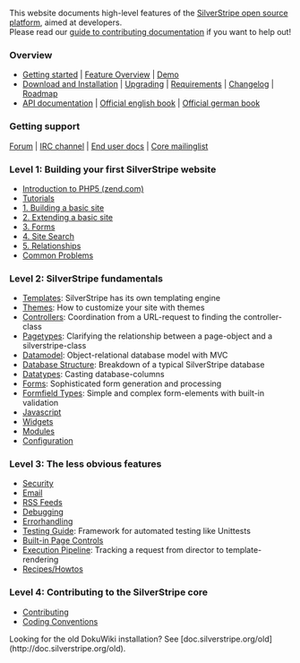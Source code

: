 This website documents high-level features of the [SilverStripe open source platform](http://www.silverstripe.org), aimed
at developers.  
Please read our [guide to contributing documentation](misc/contributing#writing-documentation) if you want to help out!

### Overview

 * [Getting started](http://silverstripe.org/getting-started/) | [Feature Overview](http://silverstripe.org/introduction/) | [Demo](http://demo.silverstripe.org/)
 * [Download and Installation](installation/) | [Upgrading](/installation/upgrading) | [Requirements](/installation/server-requirements) | [Changelog](http://open.silverstripe.org/wiki/ChangeLog) | [Roadmap](http://open.silverstripe.com/roadmap)  
 * [API documentation](http://api.silverstripe.org/current) | [Official english book](http://www.silverstripe.org/silverstripe-book) | [Official german book](http://www.silverstripe.org/das-silverstripe-buch)  


###  Getting support

[Forum](http://www.silverstripe.org/forums/) | [IRC channel](http://silverstripe.org/irc) | [End user docs](http://userhelp.silverstripe.com) | [Core mailinglist](https://groups.google.com/forum/#!forum/silverstripe-dev)


### Level 1: Building your first SilverStripe website

 * [Introduction to PHP5 (zend.com)](http://devzone.zend.com/node/view/id/627)
 *  [Tutorials](tutorials)
   * [1. Building a basic site](tutorials/1-building-a-basic-site)
   * [2. Extending a basic site](tutorials/2-extending-a-basic-site)
   * [3. Forms](tutorials/3-forms)
   * [4. Site Search](tutorials/4-site-search)
   * [5. Relationships](tutorials/5-dataobject-relationship-management)
 * [Common Problems](installation/common-problems)

### Level 2: SilverStripe fundamentals

*  [Templates](topics/templates): SilverStripe has its own templating engine
*  [Themes](topics/themes): How to customize your site with themes
*  [Controllers](topics/controller): Coordination from a URL-request to finding the controller-class
*  [Pagetypes](topics/page-types): Clarifying the relationship between a page-object and a silverstripe-class
*  [Datamodel](topics/datamodel): Object-relational database model with MVC
*  [Database Structure](reference/database-structure): Breakdown of a typical SilverStripe database
*  [Datatypes](topics/data-types): Casting database-columns
*  [Forms](topics/forms): Sophisticated form generation and processing
*  [Formfield Types](reference/form-field-types): Simple and complex form-elements with built-in validation
*  [Javascript](topics/javascript)
*  [Widgets](topics/widgets)
*  [Modules](topics/modules)
*  [Configuration](topics/configuration)

### Level 3: The less obvious features

*  [Security](topics/security)
*  [Email](topics/email)
*  [RSS Feeds](reference/rssfeed)
*  [Debugging](topics/debugging)
*  [Errorhandling](topics/error-handling)
*  [Testing Guide](topics/testing/): Framework for automated testing like Unittests
*  [Built-in Page Controls](reference/built-in-page-controls)
*  [Execution Pipeline](reference/execution-pipeline): Tracking a request from director to template-rendering
*  [Recipes/Howtos](howto/)

### Level 4: Contributing to the SilverStripe core

* [Contributing](http://www.silverstripe.org/contributing-to-silverstripe/)
* [Coding Conventions](misc/coding-conventions)

<div class="hint" markdown="1">
Looking for the old DokuWiki installation? See [doc.silverstripe.org/old](http://doc.silverstripe.org/old).
</div>